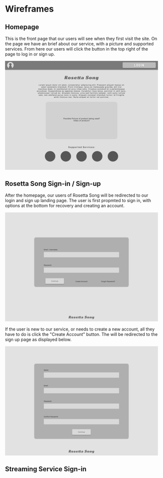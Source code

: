 # Wireframes

## Homepage

This is the front page that our users will see when they first visit the site. On the page we have an brief about our service, with a picture and supported services. From here our users will click the button in the top right of the page to log in or sign up.

![Homepage](https://github.com/ChicoState/ux-rosetta-song/blob/2ce255ea0ec3c28acbf362dfaea43217a2f1bd8c/wireframes/1.png)

## Rosetta Song Sign-in / Sign-up

After the homepage, our users of Rosetta Song will be redirected to our login and sign up landing page. The user is first propmted to sign in, with options at the bottom for recovery and creating an account.

![Sign in](https://github.com/ChicoState/ux-rosetta-song/blob/7aa94df35fdcb1f7508a01106b74ceab4e786402/wireframes/2/2-1.png)

If the user is new to our service, or needs to create a new account, all they have to do is click the "Create Account" button. The will be redirected to the sign up page as displayed below.

![Sign up](https://github.com/ChicoState/ux-rosetta-song/blob/0e5d028a9b6314e2fe4269e6d4fceb873b8b59d9/wireframes/2/2-2.png)

## Streaming Service Sign-in
